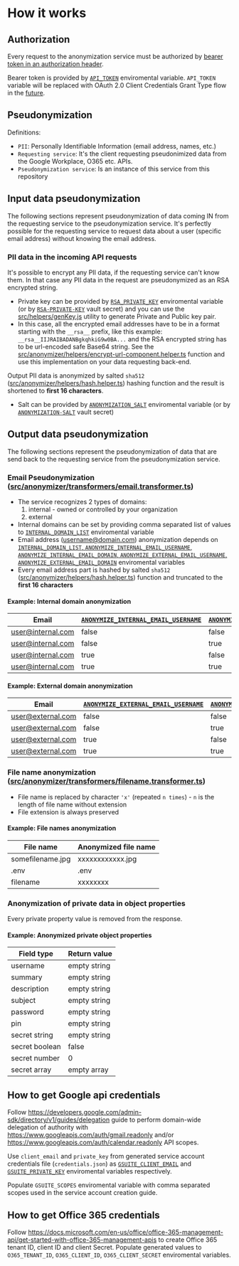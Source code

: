 # How it works
## Authorization
Every request to the anonymization service must be authorized by [bearer token in an authorization header](https://tools.ietf.org/html/rfc6750).

Bearer token is provided by [`API_TOKEN`](../README.md#configuration) enviromental variable. `API_TOKEN` variable will be replaced with OAuth 2.0 Client Credentials Grant Type flow in the [future](../README.md#future-improvements).

## Pseudonymization
Definitions:
- `PII`: Personally Identifiable Information (email address, names, etc.)
- `Requesting service`: It's the client requesting pseudonimized data from the Google Workplace, O365 etc. APIs.
- `Pseudonymization service`: Is an instance of this service from this repository

## Input data pseudonymization
The following sections represent pseudonymization of data coming IN from the requesting service to the pseudonymization service. It's perfectly possible for the requesting service to request data about a user (specific email address) without knowing the email address.

### PII data in the incoming API requests
It's possible to encrypt any PII data, if the requesting service can't know them. In that case any PII data in the request are pseudonymized as an RSA encrypted string.

- Private key can be provided by [`RSA_PRIVATE_KEY`](../README.md#configuration) enviromental variable (or by [`RSA-PRIVATE-KEY`](../README.md#configuration) vault secret) and you can use the [src/helpers/genKey.js](../src/helpers/genKey.js) utility to generate Private and Public key pair.
- In this case, all the encrypted email addresses have to be in a format starting with the `__rsa__` prefix, like this example: `__rsa__IIJRAIBADANBgkqhkiG9w0BA...` and the RSA encrypted string has to be url-encoded safe Base64 string. See the [src/anonymizer/helpers/encrypt-url-component.helper.ts](../src/anonymizer/helpers/encrypt-url-component.helper.ts) function and use this implementation on your data requesting back-end.

Output PII data is anonymized by salted `sha512` ([src/anonymizer/helpers/hash.helper.ts](../src/anonymizer/helpers/hash.helper.ts)) hashing function and the result is shortened to **first 16 characters**.
- Salt can be provided by [`ANONYMIZATION_SALT`](../README.md#configuration) enviromental variable (or by [`ANONYMIZATION-SALT`](../README.md#configuration) vault secret)

## Output data pseudonymization
The following sections represent the pseudonymization of data that are send back to the requesting service from the pseudonymization service.

### Email Pseudonymization ([src/anonymizer/transformers/email.transformer.ts](../src/anonymizer/transformers/email.transformer.ts))
- The service recognizes 2 types of domains:
  1. internal - owned or controlled by your organization
  2. external
- Internal domains can be set by providing comma separated list of values to [`INTERNAL_DOMAIN_LIST`](../README.md#configuration) enviromental variable
- Email address (username@domain.com) anonymization depends on [`INTERNAL_DOMAIN_LIST`, `ANONYMIZE_INTERNAL_EMAIL_USERNAME`, `ANONYMIZE_INTERNAL_EMAIL_DOMAIN`, `ANONYMIZE_EXTERNAL_EMAIL_USERNAME`, `ANONYMIZE_EXTERNAL_EMAIL_DOMAIN`](../README.md#configuration) enviromental variables
- Every email address part is hashed by salted `sha512` ([src/anonymizer/helpers/hash.helper.ts](../src/anonymizer/helpers/hash.helper.ts)) function and truncated to the **first 16 characters**


#### Example: Internal domain anonymization
| Email             | [`ANONYMIZE_INTERNAL_EMAIL_USERNAME`](../README.md#configuration) | [`ANONYMIZE_INTERNAL_EMAIL_DOMAIN`](../README.md#configuration) | Anonymized email
| ----------------- | ----------------------------------- | --------------------------------- | ------------------
| user@internal.com | false                               | false                             | user@internal.com
| user@internal.com | false                               | true                              | user@anonymized.hash
| user@internal.com | true                                | false                             | anonymized@internal.com
| user@internal.com | true                                | true                              | anonymized@anonymized.hash

#### Example: External domain anonymization
| Email             | [`ANONYMIZE_EXTERNAL_EMAIL_USERNAME`](../README.md#configuration) | [`ANONYMIZE_EXTERNAL_EMAIL_DOMAIN`](../README.md#configuration) | Anonymized email
| ----------------- | ----------------------------------- | --------------------------------- | ------------------
| user@external.com | false                               | false                             | user@external.com
| user@external.com | false                               | true                              | user@anonymized.hash
| user@external.com | true                                | false                             | anonymized@external.com
| user@external.com | true                                | true                              | anonymized@anonymized.hash

### File name anonymization ([src/anonymizer/transformers/filename.transformer.ts](../src/anonymizer/transformers/filename.transformer.ts))
- File name is replaced by character `'x'` (repeated `n times`) - `n` is the length of file name without extension
- File extension is always preserved

#### Example: File names anonymization
| File name             | Anonymized file name
| --------------------- | ---------------------
| somefilename.jpg      | xxxxxxxxxxxx.jpg
| .env                  | .env
| filename              | xxxxxxxx

### Anonymization of private data in object properties

Every private property value is removed from the response.

#### Example: Anonymized private object properties
| Field type        | Return value
| ----------------- | -----------------------------------
| username          | empty string                       
| summary           | empty string                       
| description       | empty string                       
| subject           | empty string                       
| password          | empty string                       
| pin               | empty string                       
| secret string     | empty string                       
| secret boolean    | false
| secret number     | 0
| secret array      | empty array

## How to get Google api credentials
Follow https://developers.google.com/admin-sdk/directory/v1/guides/delegation guide to perform domain-wide delegation of authority with https://www.googleapis.com/auth/gmail.readonly and/or https://www.googleapis.com/auth/calendar.readonly API scopes.

Use `client_email` and `private_key` from generated service account credentials file (`credentials.json`) as [`GSUITE_CLIENT_EMAIL`](../README.md../README.md#configuration) and [`GSUITE_PRIVATE_KEY`](../README.md../README.md#configuration) enviromental variables respectively.

Populate `GSUITE_SCOPES` enviromental variable with comma separated scopes used in the service account creation guide.

## How to get Office 365 credentials
Follow https://docs.microsoft.com/en-us/office/office-365-management-api/get-started-with-office-365-management-apis to create Office 365 tenant ID, client ID and client Secret. Populate generated values to `O365_TENANT_ID`, `O365_CLIENT_ID`, `O365_CLIENT_SECRET` enviromental variables.
